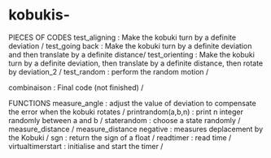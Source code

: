 # kobukis-

PIECES OF CODES
test_aligning : Make the kobuki turn by a definite deviation /
test_going back : Make the kobuki turn by a definite deviation and then translate by a definite distance/
test_orienting : Make the kobuki turn by a definite deviation, then translate by a definite distance, then rotate by deviation_2 /
test_random : perform the random motion /

combinaison : Final code (not finished) /


FUNCTIONS 
measure_angle : adjust the value of deviation to compensate the error when the kobuki rotates  /
printrandom(a,b,n) : print n integer randomly between a and b /
staterandom : choose a state randomly /
measure_distance / measure_distance negative : measures deplacement by the Kobuki /
sgn : return the sign of a float /
readtimer : read time /
virtualtimerstart : initialise and start the timer /


